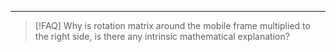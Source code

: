
---

> [!FAQ] Why is rotation matrix around the mobile frame multiplied to the right side, is there any intrinsic mathematical explanation?


